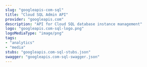 ```yaml
---
slug: "googleapis-com-sql"
title: "Cloud SQL Admin API"
provider: "googleapis.com"
description: "API for Cloud SQL database instance management"
logo: "googleapis.com-sql-logo.png"
logoMediaType: "image/png"
tags:
- "analytics"
- "media"
stubs: "googleapis.com-sql-stubs.json"
swagger: "googleapis.com-sql-swagger.json"
---
```

